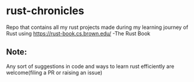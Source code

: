 # rust-chronicles
Repo that contains all my rust projects made during my learning journey of Rust using https://rust-book.cs.brown.edu/ -The Rust Book

## Note:
Any sort of suggestions in code and ways to learn rust efficiently are welcome(filing a PR or raising an issue)
